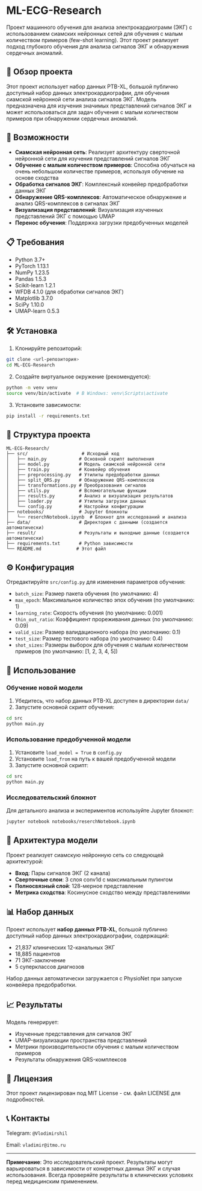 # ML-ECG-Research

Проект машинного обучения для анализа электрокардиограмм (ЭКГ) с использованием сиамских нейронных сетей для обучения с малым количеством примеров (few-shot learning). Этот проект реализует подход глубокого обучения для анализа сигналов ЭКГ и обнаружения сердечных аномалий.

## 🏥 Обзор проекта

Этот проект использует набор данных PTB-XL, большой публично доступный набор данных электрокардиографии, для обучения сиамской нейронной сети анализа сигналов ЭКГ. Модель предназначена для изучения значимых представлений сигналов ЭКГ и может использоваться для задач обучения с малым количеством примеров при обнаружении сердечных аномалий.

## 🚀 Возможности

- **Сиамская нейронная сеть**: Реализует архитектуру сверточной нейронной сети для изучения представлений сигналов ЭКГ
- **Обучение с малым количеством примеров**: Способна обучаться на очень небольшом количестве примеров, используя обучение на основе сходства
- **Обработка сигналов ЭКГ**: Комплексный конвейер предобработки данных ЭКГ
- **Обнаружение QRS-комплексов**: Автоматическое обнаружение и анализ QRS-комплексов в сигналах ЭКГ
- **Визуализация представлений**: Визуализация изученных представлений ЭКГ с помощью UMAP
- **Перенос обучения**: Поддержка загрузки предобученных моделей

## 📋 Требования

- Python 3.7+
- PyTorch 1.13.1
- NumPy 1.23.5
- Pandas 1.5.3
- Scikit-learn 1.2.1
- WFDB 4.1.0 (для обработки сигналов ЭКГ)
- Matplotlib 3.7.0
- SciPy 1.10.0
- UMAP-learn 0.5.3

## 🛠️ Установка

1. Клонируйте репозиторий:
```bash
git clone <url-репозитория>
cd ML-ECG-Research
```

2. Создайте виртуальное окружение (рекомендуется):
```bash
python -m venv venv
source venv/bin/activate  # В Windows: venv\Scripts\activate
```

3. Установите зависимости:
```bash
pip install -r requirements.txt
```

## 📁 Структура проекта

```
ML-ECG-Research/
├── src/                    # Исходный код
│   ├── main.py            # Основной скрипт выполнения
│   ├── model.py           # Модель сиамской нейронной сети
│   ├── train.py           # Конвейер обучения
│   ├── preprocessing.py   # Утилиты предобработки данных
│   ├── split_QRS.py       # Обнаружение QRS-комплексов
│   ├── transformations.py # Преобразования сигналов
│   ├── utils.py           # Вспомогательные функции
│   ├── results.py         # Анализ и визуализация результатов
│   ├── loader.py          # Утилиты загрузки данных
│   └── config.py          # Настройки конфигурации
├── notebooks/             # Jupyter блокноты
│   └── reserchNotebook.ipynb  # Блокнот для исследований и анализа
├── data/                  # Директория с данными (создается автоматически)
├── result/                # Результаты и выходные данные (создается автоматически)
├── requirements.txt       # Python зависимости
└── README.md             # Этот файл
```

## ⚙️ Конфигурация

Отредактируйте `src/config.py` для изменения параметров обучения:

- `batch_size`: Размер пакета обучения (по умолчанию: 4)
- `max_epoch`: Максимальное количество эпох обучения (по умолчанию: 1)
- `learning_rate`: Скорость обучения (по умолчанию: 0.001)
- `thin_out_ratio`: Коэффициент прореживания данных (по умолчанию: 0.09)
- `valid_size`: Размер валидационного набора (по умолчанию: 0.1)
- `test_size`: Размер тестового набора (по умолчанию: 0.4)
- `shot_sizes`: Размеры выборок для обучения с малым количеством примеров (по умолчанию: [1, 2, 3, 4, 5])

## 🎯 Использование

### Обучение новой модели

1. Убедитесь, что набор данных PTB-XL доступен в директории `data/`
2. Запустите основной скрипт обучения:
```bash
cd src
python main.py
```

### Использование предобученной модели

1. Установите `load_model = True` в `config.py`
2. Установите `load_from` на путь к вашей предобученной модели
3. Запустите основной скрипт:
```bash
cd src
python main.py
```

### Исследовательский блокнот

Для детального анализа и экспериментов используйте Jupyter блокнот:
```bash
jupyter notebook notebooks/reserchNotebook.ipynb
```

## 🔬 Архитектура модели

Проект реализует сиамскую нейронную сеть со следующей архитектурой:

- **Вход**: Пары сигналов ЭКГ (2 канала)
- **Сверточные слои**: 3 слоя conv1d с максимальным пулингом
- **Полносвязный слой**: 128-мерное представление
- **Метрика сходства**: Косинусное сходство между представлениями

## 📊 Набор данных

Проект использует **набор данных PTB-XL**, большой публично доступный набор данных электрокардиографии, содержащий:
- 21,837 клинических 12-канальных ЭКГ
- 18,885 пациентов
- 71 ЭКГ-заключение
- 5 суперклассов диагнозов

Набор данных автоматически загружается с PhysioNet при запуске конвейера предобработки.

## 📈 Результаты

Модель генерирует:
- Изученные представления для сигналов ЭКГ
- UMAP-визуализации пространства представлений
- Метрики производительности обучения с малым количеством примеров
- Результаты обнаружения QRS-комплексов

## 📝 Лицензия

Этот проект лицензирован под MIT License - см. файл LICENSE для подробностей.

## 📞 Контакты

Telegram: `@Vlodimirshil`
    
Email: `vladimir@itmo.ru`

---

**Примечание**: Это исследовательский проект. Результаты могут варьироваться в зависимости от конкретных данных ЭКГ и случая использования. Всегда проверяйте результаты в клинических условиях перед медицинским применением. 

